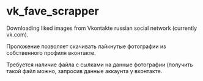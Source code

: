 # vk_fave_scrapper
Downloading liked images from Vkontakte russian social network (currently vk.com).

Проложение позволяет скачивать лайкнутые фотографии из собственного профиля вконтакте.

Требуется наличие файла с сылками на данные фотографии (получить такой файл можно, запросив данные аккаунта у вконтакте.
